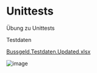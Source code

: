 # Unittests
Übung zu Unittests

Testdaten


[Bussgeld.Testdaten.Updated.xlsx](https://github.com/808ket/Unittests/files/14634350/Bussgeld.Testdaten.Updated.xlsx)

![image](https://github.com/808ket/Unittests/assets/148746690/2b968690-3de4-4a22-abfd-069da1ece148)

